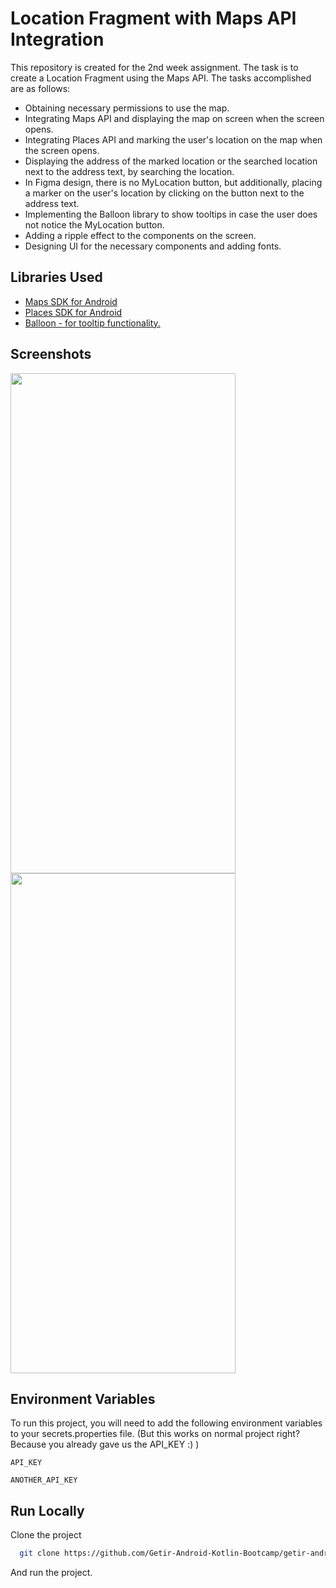 # Location Fragment with Maps API Integration
This repository is created for the 2nd week assignment. The task is to create a Location Fragment using the Maps API. The tasks accomplished are as follows:

- Obtaining necessary permissions to use the map.
- Integrating Maps API and displaying the map on screen when the screen opens.
- Integrating Places API and marking the user's location on the map when the screen opens.
- Displaying the address of the marked location or the searched location next to the address text, by searching the location.
- In Figma design, there is no MyLocation button, but additionally, placing a marker on the user's location by clicking on the button next to the address text.
- Implementing the Balloon library to show tooltips in case the user does not notice the MyLocation button.
- Adding a ripple effect to the components on the screen.
- Designing UI for the necessary components and adding fonts.

## Libraries Used
- [Maps SDK for Android](https://developers.google.com/maps/documentation/android-sdk/overview)
- [Places SDK for Android](https://developers.google.com/maps/documentation/places/android-sdk/overview)
- [Balloon - for tooltip functionality.](https://github.com/skydoves/Balloon)

## Screenshots

<img src="https://github.com/Getir-Android-Kotlin-Bootcamp/getir-android-kotlin-bootcamp-w2-assignment-enesarisoy/assets/70036852/8627dd46-f737-4c7a-9102-378d1189bda6" width="360" height="800">
<img src="https://github.com/Getir-Android-Kotlin-Bootcamp/getir-android-kotlin-bootcamp-w2-assignment-enesarisoy/assets/70036852/1b40ae4e-93a4-4d08-9753-423de89bb1e0" width="360" height="800">

## Environment Variables

To run this project, you will need to add the following environment variables to your secrets.properties file. (But this works on normal project right? Because you already gave us the API_KEY :) )

`API_KEY`

`ANOTHER_API_KEY`

## Run Locally

Clone the project

```bash
  git clone https://github.com/Getir-Android-Kotlin-Bootcamp/getir-android-kotlin-bootcamp-w2-assignment-enesarisoy.git
```
And run the project.
